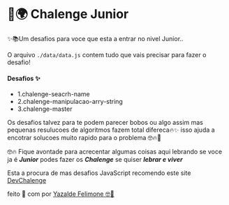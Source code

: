 # 💙🌍 Chalenge Junior

✨📚Um desafios para voce que esta a entrar no nivel Junior..

O arquivo `./data/data.js` contem tudo que vais precisar para fazer o desafio!

#### Desafios ✨

- 1.chalenge-seacrh-name
- 2.chalenge-manipulacao-arry-string
- 3.chalenge-master


Os desafios talvez para te podem parecer bobos ou algo assim mas pequenas resulucoes de algoritmos fazem total difereca🔥✨
isso ajuda a encotrar solucoes muito rapido  para o problema 🤓🔥🐺

🤓🔥 Fique avontade para acrecentar algumas coisas aqui lebrando
se voce ja é ***Junior*** podes fazer os ***Chalenge*** se quiser ***lebrar e viver***

Esta a procura de mas desafios JavaScript recomendo este site [DevChalenge](https://www.devchallenge.com.br/)



feito 💜 com por [ Yazalde Felimone 🤓🐺 ](https://github.com/yazaldefilimonepinto)
